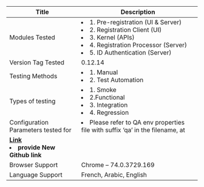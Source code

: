

|Title	|Description|
|------|------|
|Modules Tested|<li> 1. Pre-registration (UI & Server) <li> 2.	Registration Client (UI) <li> 3. Kernel (APIs) <li> 4. Registration Processor (Server) <li> 5.	ID Authentication (Server)|
| Version Tag Tested|	0.12.14|
|Testing Methods| <li> 1. Manual <li> 2. Test Automation|
|Types of testing|<li>	1. Smoke <li> 2.Functional <li> 3. Integration <li> 4.	Regression|
|Configuration Parameters tested for|<li> Please refer to QA env properties file with suffix ‘qa’ in the filename, at 
[**Link**](/mosip/mosip-configuration/tree/master/config) <li> **provide New Github link**|
|Browser Support|Chrome – 74.0.3729.169|
|Language Support|French, Arabic, English|

